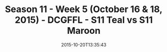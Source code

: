 ---
title: Season 11 - Week 5 (October 16 & 18, 2015) - DCGFFL - S11 Teal vs S11 Maroon
teams-score:
- team: _teams/s11-teal.md
  score: 39
- team: _teams/s11-maroon.md
  score: 24
mvp: Bryan S. (Teal), Larry Womack (Maroon)
game-ball: ''
season: 11
week: 5
date: '2015-10-20T13:35:43'
pageid: season-11-week-5-941-vs-936
---